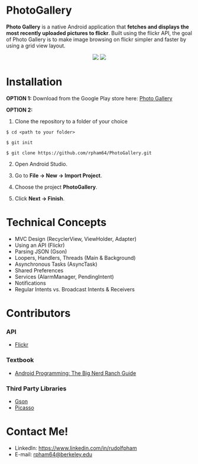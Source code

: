 # PhotoGallery

**Photo Gallery** is a native Android application that **fetches and displays the most recently uploaded pictures to flickr**. 
Built using the flickr API, the goal of Photo Gallery is to make image browsing on flickr simpler and faster by using a grid view layout.

<p align="center">
  <img src="http://i.imgur.com/5olmzQR.gif"/>
  <img src="http://i.imgur.com/pvYmaGw.gif"/>
</p>

# Installation

**OPTION 1:** Download from the Google Play store here: [Photo Gallery](https://play.google.com/store/apps/details?id=com.rpham64.android.photogallery&hl=en)

**OPTION 2:** 

1. Clone the repository to a folder of your choice

  ` $ cd <path to your folder> `
  
  ` $ git init `
  
  ` $ git clone https://github.com/rpham64/PhotoGallery.git `

2. Open Android Studio.

3. Go to **File -> New -> Import Project**.

4. Choose the project **PhotoGallery**.

5. Click **Next -> Finish**.

# Technical Concepts

  * MVC Design (RecyclerView, ViewHolder, Adapter)
  * Using an API (Flickr)
  * Parsing JSON (Gson)
  * Loopers, Handlers, Threads (Main & Background)
  * Asynchronous Tasks (AsyncTask)
  * Shared Preferences
  * Services (AlarmManager, PendingIntent)
  * Notifications
  * Regular Intents vs. Broadcast Intents & Receivers

# Contributors

### API

  * [Flickr](https://www.flickr.com/services/api/)

### Textbook

  * [Android Programming: The Big Nerd Ranch Guide](https://www.bignerdranch.com/we-write/android-programming/)

### Third Party Libraries

  * [Gson](https://github.com/google/gson)
  * [Picasso](https://github.com/square/picasso)

# Contact Me!

  * LinkedIn: https://www.linkedin.com/in/rudolfpham
  * E-mail: rpham64@berkeley.edu
